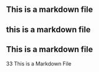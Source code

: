 ## This is a markdown file
## this is a markdown file
## This is a markdown file
33 This is a Markdown File